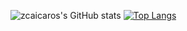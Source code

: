 ![zcaicaros's GitHub stats](https://github-readme-stats.vercel.app/api?username=zcaicaros&show_icons=true&theme=dracula)
[![Top Langs](https://github-readme-stats.vercel.app/api/top-langs/?username=zcaicaros&layout=compact)](https://github.com/anuraghazra/github-readme-stats)

<!--
**zcaicaros/zcaicaros** is a ✨ _special_ ✨ repository because its `README.md` (this file) appears on your GitHub profile.

Here are some ideas to get you started:

- 🔭 I’m currently working on ...
- 🌱 I’m currently learning ...
- 👯 I’m looking to collaborate on ...
- 🤔 I’m looking for help with ...
- 💬 Ask me about ...
- 📫 How to reach me: ...
- 😄 Pronouns: ...
- ⚡ Fun fact: ...
-->
